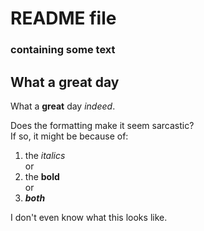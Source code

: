 # README file
### containing some text

## What a great day

What a **great** day *indeed*.  
  
Does the formatting make it seem sarcastic?  
If so, it might be because of:
1. the *italics*  
or  
2. the **bold**  
or
3. **_both_**

I don't even know what this looks like.

